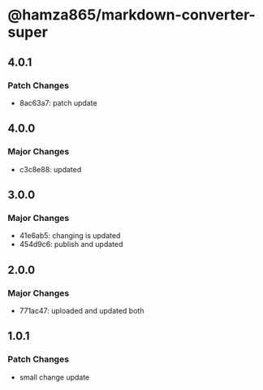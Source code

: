 # @hamza865/markdown-converter-super

## 4.0.1

### Patch Changes

- 8ac63a7: patch update

## 4.0.0

### Major Changes

- c3c8e88: updated

## 3.0.0

### Major Changes

- 41e6ab5: changing is updated
- 454d9c6: publish and updated

## 2.0.0

### Major Changes

- 771ac47: uploaded and updated both

## 1.0.1

### Patch Changes

- small change update
